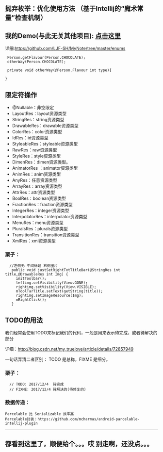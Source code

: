 
## 抛弃枚举：优化使用方法 （基于Intellij的“魔术常量”检查机制）

## 我的Demo(与此无关其他项目): [点击这里](https://github.com/LJF-SH/Food)

详细:https://github.com/LJF-SH/MyNote/tree/master/enums


     Person.getFlavour(Person.CHOCOLATE);
     otherWay(Person.CHOCOLATE);

   	 private void otherWay(@Person.Flavour int type){
    
    }

## 限定符操作

- @Nullable：非空限定
- LayoutRes：layout资源类型
- StringRes：string资源类型
- DrawableRes：drawable资源类型
- ColorRes：color资源类型
- IdRes：id资源类型
- StyleableRes：styleable资源类型
- RawRes：raw资源类型
- StyleRes：style资源类型
- DimenRes：dimen资源类型。
- AnimatorRes ：animator资源类型
- AnimRes：anim资源类型
- AnyRes：任意资源类型
- ArrayRes：array资源类型
- AttrRes：attr资源类型
- BoolRes：boolean资源类型
- FractionRes：fraction资源类型
- IntegerRes：integer资源类型
- InterpolatorRes：interpolator资源类型
- MenuRes：menu资源类型
- PluralsRes：plurals资源类型
- TransitionRes：transition资源类型
- XmlRes：xml资源类型
 
### 栗子： 

  	  //左侧无 中间标题 右侧图片
       public void justSetRightTxtTitleBar(@StringRes int title,@DrawableRes int Img) {
       	 initToolbar();
      	 leftimg.setVisibility(View.GONE);
     	 rightimg.setVisibility(View.VISIBLE);
      	 mToolTarTitle.setText(getString(title));
      	 rightimg.setImageResource(Img);
     	 mRightClick();
       }
	   
## TODO的用法
我们经常会使用TODO来标记我们的代码，一般是用来表示待完成，或者待解决的部分

详细：http://blog.csdn.net/my_truelove/article/details/72857949

一句话弄清二者区别： TODO 是总称，FIXME 是细分。

### 栗子： 
      // TODO: 2017/12/4  待完成
      // FIXME: 2017/12/4 待解决的(待修复的)

	
### 数据传递：  
    Parcelable 比 Serializable 效率高
	Parcelable封装：https://github.com/mcharmas/android-parcelable-intellij-plugin

	
---
都看到这里了，顺便给个。。。哎 别走啊，还没点。。。
---